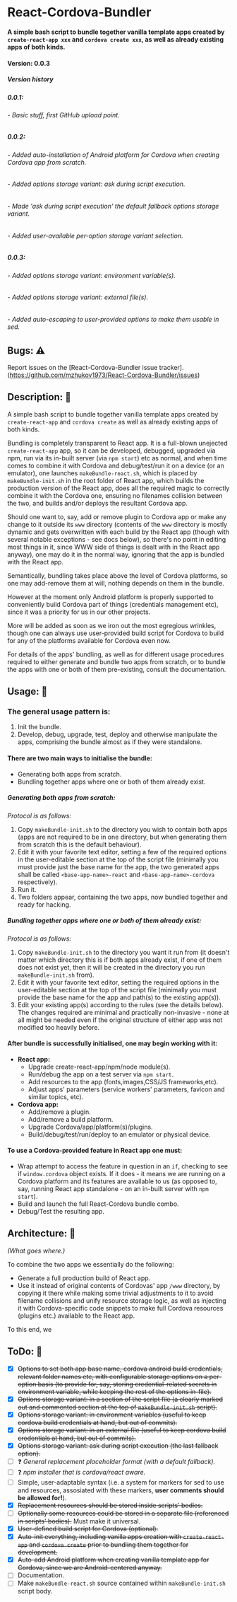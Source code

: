 <!--
   Copyright 2017 Maxim Zhukov

   Licensed under the Apache License, Version 2.0 (the "License");
   you may not use this file except in compliance with the License.
   You may obtain a copy of the License at

       http://www.apache.org/licenses/LICENSE-2.0

   Unless required by applicable law or agreed to in writing, software
   distributed under the License is distributed on an "AS IS" BASIS,
   WITHOUT WARRANTIES OR CONDITIONS OF ANY KIND, either express or implied.
   See the License for the specific language governing permissions and
   limitations under the License.
-->
# React-Cordova-Bundler
**A simple bash script to bundle together vanilla template apps created by `create-react-app xxx` and `cordova create xxx`, as well as already existing apps of both kinds.**

#### Version: 0.0.3
##### Version history
##### 0.0.1:
###### - Basic stuff, first GitHub upload point.

##### 0.0.2:
###### - Added auto-installation of Android platform for Cordova when creating Cordova app from scratch.
###### - Added options storage variant: ask during script execution.
###### - Made 'ask during script execution' the default fallback options storage variant.
###### - Added user-available per-option storage variant selection.

##### 0.0.3:
###### - Added options storage variant: environment variable(s).
###### - Added options storage variant: external file(s).
###### - Added auto-escaping to user-provided options to make them usable in sed.

## Bugs: :warning:
Report issues on the [React-Cordova-Bundler issue tracker]. (https://github.com/mzhukov1973/React-Cordova-Bundler/issues)

## Description: :notebook:
A simple bash script to bundle together vanilla template apps created by `create-react-app` and `cordova create` as well as already existing apps of both kinds. 

Bundling is completely transparent to React app. It is a full-blown unejected `create-react-app` app, so it can be developed, debugged, upgraded via npm, run via its in-built server (via `npm start`) etc as normal, and when time comes to combine it with Cordova and debug/test/run it on a device (or an emulator), one launches `makeBundle-react.sh`, which is placed by `makeBundle-init.sh` in the root folder of React app, which builds the production version of the React app, does all the required magic to correctly combine it with the Cordova one, ensuring no filenames collision between the two, and builds and/or deploys the resultant Cordova app.

Should one want to, say, add or remove plugin to Cordova app or make any change to it outside its `www` directory (contents of the `www` directory is mostly dynamic and gets overwritten with each build by the React app (though with several notable exceptions - see docs below), so there's no point in editing most things in it, since WWW side of things is dealt with in the React app anyway), one may do it in the normal way, ignoring that the app is bundled with the React app.

Semantically, bundling takes place above the level of Cordova platforms, so one may add-remove them at will, nothing depends on them in the bundle.

However at the moment only Android platform is properly supported to conveniently build Cordova part of things (credentials management etc), since it was a priority for us in our other projects.

More will be added as soon as we iron out the most egregious wrinkles, though one can always use user-provided build script for Cordova to build for any of the platforms available for Cordova even now.

For details of the apps' bundling, as well as for different usage procedures required to either generate and bundle two apps from scratch, or to bundle the apps with one or both of them pre-existing, consult the documentation.

## Usage: :memo:
### The general usage pattern is:
1. Init the bundle.
2. Develop, debug, upgrade, test, deploy and otherwise manipulate the apps, comprising the bundle almost as if they were standalone.

#### There are two main ways to initialise the bundle:
- Generating both apps from scratch.
- Bundling together apps where one or both of them already exist.

##### Generating both apps from scratch:
*Protocol is as follows:*
1. Copy `makeBundle-init.sh` to the directory you wish to contain both apps (apps are not required to be in one directory, but when generating them from scratch this is the default behaviour).
2. Edit it with your favorite text editor, setting a few of the required options in the user-editable section at the top of the script file (minimally you must provide just the base name for the app, the two generated apps shall be called `<base-app-name>-react` and `<base-app-name>-cordova` respectively).
3. Run it.
4. Two folders appear, containing the two apps, now bundled together and ready for hacking.

##### Bundling together apps where one or both of them already exist:
*Protocol is as follows:*
1. Copy `makeBundle-init.sh` to the directory you want it run from (it doesn't matter which directory this is if both apps already exist, if one of them does not exist yet, then it will be created in the directory you run `makeBundle-init.sh` from).
2. Edit it with your favorite text editor, setting the required options in the user-editable section at the top of the script file (minimally you must provide the base name for the app and path(s) to the existing app(s)).
3. Edit your existing app(s) according to the rules (see the details below). The changes required are minimal and practically non-invasive - none at all might be needed even if the original structure of either app was not modified too heavily before.

#### After bundle is successfully initialised, one may begin working with it:
- **React app:**
  - Upgrade create-react-app/npm/node module(s).
  - Run/debug the app on a test server via `npm start`.
  - Add resources to the app (fonts,images,CSS/JS frameworks,etc).
  - Adjust apps' parameters (service workers' parameters, favicon and similar topics, etc).
- **Cordova app:**
  - Add/remove a plugin.
  - Add/remove a build platform.
  - Upgrade Cordova/app/platform(s)/plugins.
  - Build/debug/test/run/deploy to an emulator or physical device.

#### To use a Cordova-provided feature in React app one must:
- Wrap attempt to access the feature in question in an `if`, checking to see if `window.cordova` object exists. If it does - it means we are running on a Cordova platform and its features are available to us (as opposed to, say, running React app standalone - on an in-built server with `npm start`).
- Build and launch the full React-Cordova bundle combo.
- Debug/Test the resulting app.

## Architecture: :triangular_ruler:
*(What goes where.)*

To combine the two apps we essentially do the following: 
- Generate a full production build of React app.
- Use it instead of original contents of Cordovas' app `/www` directory, by copying it there while making some trivial adjustments to it to avoid filename collisions and unify resource storage logic, as well as injecting it with Cordova-specific code snippets to make full Cordova resources (plugins etc.) available to the React app.

To this end, we

## ToDo: :calendar:
- [x] ~~Options to set both app base name, cordova android build credentials, relevant folder names etc, with configurable storage options on a per-option basis (to provide for, say, storing credential-related secrets in environment variable, while keeping the rest of the options in-file).~~
- [x] ~~Options storage variant: in a section of the script file (a clearly marked out and commented section at the top of `makeBundle-init.sh` script).~~
- [x] ~~Options storage variant: in environment variables (useful to keep cordova build credentials at hand, but out of commits).~~
- [x] ~~Options storage variant: in an external file (useful to keep cordova build credentials at hand, but out of commits).~~
- [x] ~~Options storage variant: ask during script execution (the last fallback option).~~
- [ ] :question: *General replacement placeholder format (with a default fallback).*
- [ ] :question: *npm installer that is cordova/react aware.*
- [ ] Simple, user-adaptable syntax (i.e. a system for markers for sed to use and resources, assosiated with these markers, **user comments should be allowed for!**).
- [x] ~~Replacement resources should be stored inside scripts' bodies.~~
- [ ] ~~Optionally some resources could be stored in a separate file (referenced in scripts' bodies).~~ Must make it universal.
- [x] ~~User-defined build script for Cordova (optional).~~
- [x] ~~Auto-init everything, including vanilla apps creation with `create-react-app` and `cordova create` prior to bundling them together for development.~~
- [x] ~~Auto-add Android platform when creating vanilla template app for Cordova, since we are Android-centered anyway.~~
- [ ] Documentation.
- [ ] Make `makeBundle-react.sh` source contained within `makeBundle-init.sh` script body.
